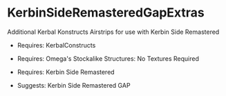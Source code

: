 # KerbinSideRemasteredGapExtras
Additional Kerbal Konstructs Airstrips for use with Kerbin Side Remastered  

- Requires: KerbalConstructs
- Requires: Omega's Stockalike Structures: No Textures Required
- Requires: Kerbin Side Remastered

- Suggests: Kerbin Side Remastered GAP 

